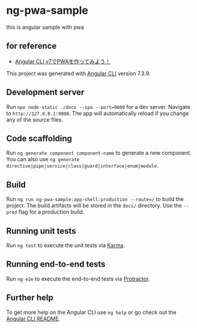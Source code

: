 # ng-pwa-sample
this is angular sample with pwa

## for reference
- [Angular CLI v7でPWAを作ってみよう！](https://qiita.com/puku0x/items/a6db78cc67d1eb960384)

This project was generated with [Angular CLI](https://github.com/angular/angular-cli) version 7.3.9.

## Development server

Run `npx node-static ./docs --spa --port=9000` for a dev server. Navigate to `http://127.0.0.1:9000`. The app will automatically reload if you change any of the source files.

## Code scaffolding

Run `ng generate component component-name` to generate a new component. You can also use `ng generate directive|pipe|service|class|guard|interface|enum|module`.

## Build

Run `ng run ng-pwa-sample:app-shell:production --route=/` to build the project. The build artifacts will be stored in the `docs/` directory. Use the `--prod` flag for a production build.

## Running unit tests

Run `ng test` to execute the unit tests via [Karma](https://karma-runner.github.io).

## Running end-to-end tests

Run `ng e2e` to execute the end-to-end tests via [Protractor](http://www.protractortest.org/).

## Further help

To get more help on the Angular CLI use `ng help` or go check out the [Angular CLI README](https://github.com/angular/angular-cli/blob/master/README.md).
